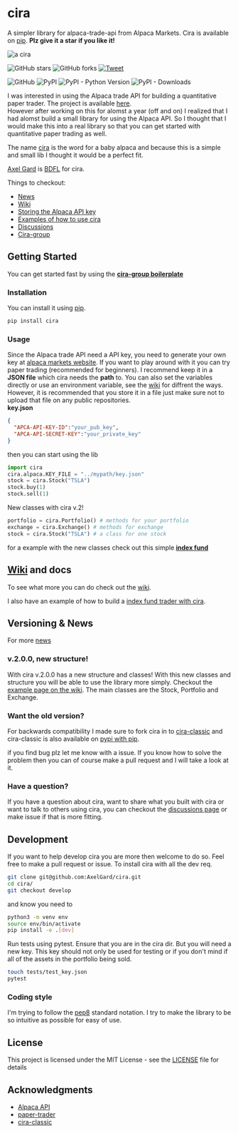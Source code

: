 # cira
A simpler library for alpaca-trade-api from Alpaca Markets.
Cira is available on [pip](https://pypi.org/project/cira/). **Plz give it a star if you like it!**

![a cira](https://external-content.duckduckgo.com/iu/?u=https%3A%2F%2Fi.pinimg.com%2F236x%2Fb6%2F42%2F3c%2Fb6423cfea7f6fcfeceeb9f852fa52ced--llama-drawing-drawing-art.jpg&f=1&nofb=1)

![GitHub stars](https://img.shields.io/github/stars/AxelGard/Cira?style=social)
![GitHub forks](https://img.shields.io/github/forks/AxelGard/cira?style=social)
[![Tweet](https://img.shields.io/twitter/url/http/shields.io.svg?style=social)](https://twitter.com/Axel_Gard)

![GitHub](https://img.shields.io/github/license/AxelGard/cira?style=plastic)
![PyPI](https://img.shields.io/pypi/v/cira)
![PyPI - Python Version](https://img.shields.io/pypi/pyversions/cira)
![PyPI - Downloads](https://img.shields.io/pypi/dm/cira)

I was interested in using the Alpaca trade API for building a quantitative paper trader.
The project is available [here](https://github.com/AxelGard/paper-trader).<br>
However after working on this for alomst a year (off and on) I realized that I had alomst build a small library for using the Alpaca API.
So I thought that I would make this into a real library so that you can get started with quantitative paper trading as well.

The name [cira](https://en.wikipedia.org/wiki/Cria) is the word for a baby alpaca and because this is a simple and small lib I thought it would be a perfect fit.

[Axel Gard](https://github.com/AxelGard) is [BDFL](https://en.wikipedia.org/wiki/Benevolent_dictator_for_life) for cira.

Things to checkout: 

* [News](https://github.com/AxelGard/cira/discussions/categories/news)
* [Wiki](https://github.com/AxelGard/cira/wiki/Storing-the-Alpaca-API-key)
* [Storing the Alpaca API key](https://github.com/AxelGard/cira/wiki/Storing-the-Alpaca-API-key)
* [Examples of how to use cira](https://github.com/AxelGard/cira/wiki/Examples)
* [Discussions](https://github.com/AxelGard/cira/discussions)
* [Cira-group](https://github.com/cira-group)

## Getting Started

You can get started fast by using the **[cira-group boilerplate](https://github.com/cira-group/cira-boilerplate)**

### Installation
You can install it using [pip](https://pypi.org/project/cira/).
```bash
pip install cira
```

### Usage
Since the Alpaca trade API need a API key, you need to generate your own key at [alpaca markets website](https://app.alpaca.markets/signup). If you want to play around with it you can try paper trading (recommended for beginners). I recommend keep it in a **JSON file** which cira needs the **path** to.
You can also set the variables directly or use an environment variable, see the [wiki](https://github.com/AxelGard/cira/wiki/Storing-the-Alpaca-API-key) for diffrent the ways. However, it is recommended that you store it in a file just make sure not to upload that file on any public repositories. <br>
**key.json**
```json
{
  "APCA-API-KEY-ID":"your_pub_key",
  "APCA-API-SECRET-KEY":"your_private_key"
}
```
then you can start using the lib
```python
import cira
cira.alpaca.KEY_FILE = "../mypath/key.json"
stock = cira.Stock("TSLA")
stock.buy(1)
stock.sell(1)
```

New classes with cira v.2!
```python
portfolio = cira.Portfolio() # methods for your portfolio 
exchange = cira.Exchange() # methods for exchange 
stock = cira.Stock("TSLA") # a class for one stock
```
for a example with the new classes check out this simple **[index fund](https://github.com/AxelGard/cira/wiki/Examples#simple-index-fund)**

## [Wiki](https://github.com/AxelGard/cira/wiki) and docs 

To see what more you can do check out the [wiki](https://github.com/AxelGard/cira/wiki).

I also have an example of how to build a [index fund trader with cira](https://github.com/AxelGard/cira/wiki/Examples#simple-index-fund).

## Versioning & News 

For more [news](https://github.com/AxelGard/cira/discussions/categories/news)

### v.2.0.0, new structure!

With cira v.2.0.0 has a new structure and classes! 
With this new classes and structure you will be able to use the library more simply. Checkout the [example page on the wiki](https://github.com/AxelGard/cira/wiki/Examples). The main classes are the Stock, Portfolio and Exchange.

### Want the old version?

For backwards compatibility I made sure to fork cira in to [cira-classic](https://github.com/AxelGard/cira-classic) and cira-classic is also available on [pypi with pip](https://pypi.org/project/cira-classic/). 

if you find bug plz let me know with a issue. If you know how to solve the problem then you can of course make a pull request and I will take a look at it.

### Have a question? 

If you have a question about cira, want to share what you built with cira or want to talk to others using cira, 
you can checkout the [discussions page](https://github.com/AxelGard/cira/discussions) or make issue if that is more fitting. 

## Development 
If you want to help develop cira you are more then welcome to do so. 
Feel free to make a pull request or issue. 
To install cira with all the dev req.
```bash
git clone git@github.com:AxelGard/cira.git
cd cira/
git checkout develop
```
and know you need to  
```bash
python3 -m venv env
source env/bin/activate
pip install -e .[dev]
```
Run tests using pytest. Ensure that you are in the cira dir.
But you will need a new key. This key should not only be used for testing or if you don't mind if all of the assets in the portfolio being sold.   
```bash
touch tests/test_key.json
pytest
```

### Coding style
I'm trying to follow the [pep8](https://pep8.org/) standard notation. 
I try to make the library to be so intuitive as possible for easy of use.

## License
This project is licensed under the MIT License - see the [LICENSE](LICENSE.txt) file for details


## Acknowledgments

* [Alpaca API](https://alpaca.markets/)
* [paper-trader](https://github.com/AxelGard/paper-trader)
* [cira-classic](https://github.com/AxelGard/cira-classic)
